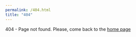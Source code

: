 ```yaml
---
permalink: /404.html
title: "404"
---
```


404 - Page not found.
Please, come back to the [home page](https://www.paulasquin.com)

